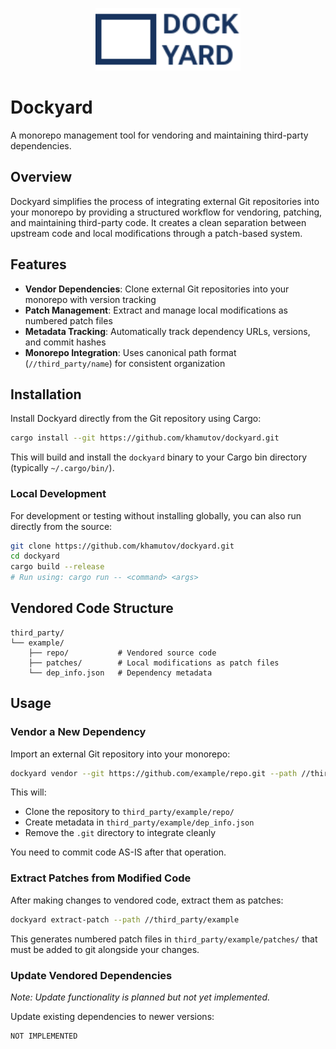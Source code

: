 <p align="center">
  <img src="https://raw.githubusercontent.com/khamutov/dockyard/refs/heads/main/assets/dockyard.svg" style="max-height:100px;" height="100">
</p>

# Dockyard

A monorepo management tool for vendoring and maintaining third-party dependencies.

## Overview

Dockyard simplifies the process of integrating external Git repositories into your monorepo by providing a structured workflow for vendoring, patching, and maintaining third-party code. It creates a clean separation between upstream code and local modifications through a patch-based system.

## Features

- **Vendor Dependencies**: Clone external Git repositories into your monorepo with version tracking
- **Patch Management**: Extract and manage local modifications as numbered patch files
- **Metadata Tracking**: Automatically track dependency URLs, versions, and commit hashes
- **Monorepo Integration**: Uses canonical path format (`//third_party/name`) for consistent organization

## Installation

Install Dockyard directly from the Git repository using Cargo:

```bash
cargo install --git https://github.com/khamutov/dockyard.git
```

This will build and install the `dockyard` binary to your Cargo bin directory (typically `~/.cargo/bin/`).

### Local Development

For development or testing without installing globally, you can also run directly from the source:

```bash
git clone https://github.com/khamutov/dockyard.git
cd dockyard
cargo build --release
# Run using: cargo run -- <command> <args>
```

## Vendored Code Structure

```
third_party/
└── example/
    ├── repo/           # Vendored source code
    ├── patches/        # Local modifications as patch files
    └── dep_info.json   # Dependency metadata
```

## Usage

### Vendor a New Dependency

Import an external Git repository into your monorepo:

```bash
dockyard vendor --git https://github.com/example/repo.git --path //third_party/example
```

This will:
- Clone the repository to `third_party/example/repo/`
- Create metadata in `third_party/example/dep_info.json`
- Remove the `.git` directory to integrate cleanly

You need to commit code AS-IS after that operation.

### Extract Patches from Modified Code

After making changes to vendored code, extract them as patches:

```bash
dockyard extract-patch --path //third_party/example
```

This generates numbered patch files in `third_party/example/patches/` that must be added to git alongside your changes.

### Update Vendored Dependencies

*Note: Update functionality is planned but not yet implemented.*

Update existing dependencies to newer versions:

```bash
NOT IMPLEMENTED
```


